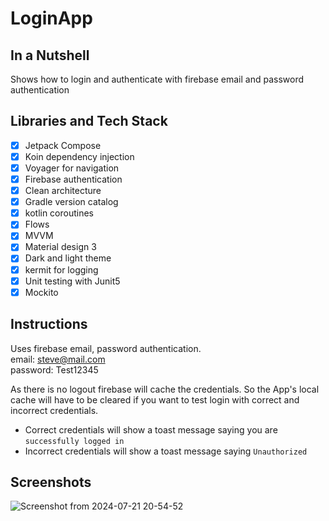 # LoginApp

## In a Nutshell
Shows how to login and authenticate with firebase email and password authentication

## Libraries and Tech Stack
- [x] Jetpack Compose
- [x] Koin dependency injection
- [x] Voyager for navigation
- [x] Firebase authentication
- [x] Clean architecture
- [x] Gradle version catalog
- [x] kotlin coroutines
- [x] Flows
- [x] MVVM
- [x] Material design 3
- [x] Dark and light theme
- [X] kermit for logging
- [X] Unit testing with Junit5
- [X] Mockito

## Instructions
Uses firebase email, password authentication.<br/>
email: steve@mail.com <br/>
password: Test12345<br/>

As there is no logout firebase will cache the credentials. So the App's local cache will have to be cleared if you want to test login with correct and incorrect credentials.

* Correct credentials will show a toast message saying you are `successfully logged in`<br/>
* Incorrect credentials will show a toast message saying `Unauthorized`

## Screenshots
![Screenshot from 2024-07-21 20-54-52](https://github.com/user-attachments/assets/46f97bce-3930-481d-8746-90748a9ff9d6)
